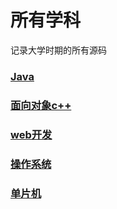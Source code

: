 # 所有学科
记录大学时期的所有源码
### [Java](Java)
### [面向对象c++](面向对象实验)
### [web开发](web开发)
### [操作系统](操作系统上机)
### [单片机](国信51单片机)
